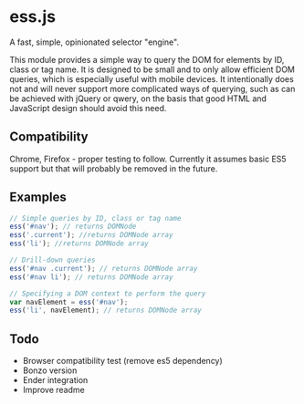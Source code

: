 ess.js
======

A fast, simple, opinionated selector "engine".

This module provides a simple way to query the DOM for elements by ID, class or tag name. It is designed to be small and to only allow efficient DOM queries, which is especially useful with mobile devices. It intentionally does not and will never support more complicated ways of querying, such as can be achieved with jQuery or qwery, on the basis that good HTML and JavaScript design should avoid this need.

## Compatibility
Chrome, Firefox - proper testing to follow. Currently it assumes basic ES5 support but that will probably be removed in the future.

## Examples
```js
// Simple queries by ID, class or tag name
ess('#nav'); // returns DOMNode
ess('.current'); //returns DOMNode array
ess('li'); //returns DOMNode array

// Drill-down queries
ess('#nav .current'); // returns DOMNode array
ess('#nav li'); // returns DOMNode array

// Specifying a DOM context to perform the query
var navElement = ess('#nav');
ess('li', navElement); // returns DOMNode array
```

## Todo
* Browser compatibility test (remove es5 dependency)
* Bonzo version
* Ender integration
* Improve readme

